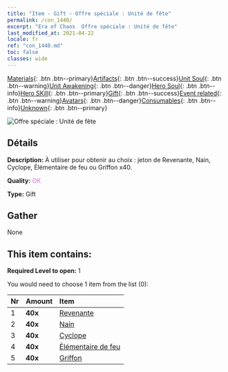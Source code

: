 ```yaml
---
title: "Item - Gift - Offre spéciale : Unité de fête"
permalink: /con_1440/
excerpt: "Era of Chaos  Offre spéciale : Unité de fête"
last_modified_at: 2021-04-22
locale: fr
ref: "con_1440.md"
toc: false
classes: wide
---
```

 [Materials](/ItemsFR/){: .btn .btn--primary}[Artifacts](/ItemsFR/Artifacts/){: .btn .btn--success}[Unit Soul](/ItemsFR/UnitSoul/){: .btn .btn--warning}[Unit Awakening](/ItemsFR/UnitAwakening/){: .btn .btn--danger}[Hero Soul](/ItemsFR/HeroSoul/){: .btn .btn--info}[Hero SKill](/ItemsFR/HeroSkill/){: .btn .btn--primary}[Gift](/ItemsFR/Gift/){: .btn .btn--success}[Event related](/ItemsFR/Events/){: .btn .btn--warning}[Avatars](/ItemsFR/Avatars/){: .btn .btn--danger}[Consumables](/ItemsFR/Consumables/){: .btn .btn--info}[Unknown](/ItemsFR/Unknown/){: .btn .btn--primary}

 ![Offre spéciale : Unité de fête](/images/t/i_907054.png)

## Détails
 **Description:** À utiliser pour obtenir au choix : jeton de Revenante, Nain, Cyclope, Élémentaire de feu ou Griffon x40.

 **Quality:** <span style="color: #DA70D6">OK</span>

 **Type:** Gift

## Gather

  None

## This item contains:

 **Required Level to open:** 1

 You would need to choose 1 item from the list (0):

  | Nr | Amount |     Item    |
  |:---|:-------|:------------|
  | 1 |  **40x** | [Revenante](/ItemsFR/unt_210/) |  | 
  | 2 |  **40x** | [Nain](/ItemsFR/unt_200/) |  | 
  | 3 |  **40x** | [Cyclope](/ItemsFR/unt_222/) |  | 
  | 4 |  **40x** | [Élémentaire de feu](/ItemsFR/unt_265/) |  | 
  | 5 |  **40x** | [Griffon](/ItemsFR/unt_192/) |  | 
